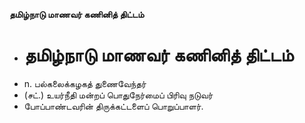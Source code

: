 **தமிழ்நாடு மாணவர் கணினித் திட்டம்**
- # தமிழ்நாடு மாணவர் கணினித் திட்டம்
- n. பல்கலைக்கழகத் துணைவேந்தர்
- (சட்.) உயர்நீதி மன்றப் பொதுநேர்மைப் பிரிவு நடுவர்
- போப்பாண்டவரின் திருக்கட்டளைப் பொறுப்பாளர்.

